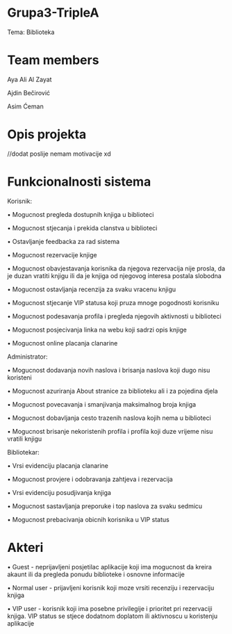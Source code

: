 # Grupa3-TripleA
Tema: Biblioteka
# Team members
Aya Ali Al Zayat

Ajdin Bečirović

Asim Ćeman

# Opis projekta
//dodat poslije nemam motivacije xd

# Funkcionalnosti sistema
Korisnik:

• Mogucnost pregleda dostupnih knjiga u biblioteci 

• Mogucnost stjecanja i prekida clanstva u biblioteci 

• Ostavljanje feedbacka za rad sistema

• Mogucnost rezervacije knjige

• Mogucnost obavjestavanja korisnika da njegova rezervacija nije prosla, da je duzan vratiti knjigu ili da je knjiga od njegovog interesa postala slobodna

• Mogucnost ostavljanja recenzija za svaku vracenu knjigu

• Mogucnost stjecanje VIP statusa koji pruza mnoge pogodnosti korisniku

• Mogucnost podesavanja profila i pregleda njegovih aktivnosti u biblioteci

• Mogucnost posjecivanja linka na webu koji sadrzi opis knjige

• Mogucnost online placanja clanarine

Administrator:

• Mogucnost dodavanja novih naslova i brisanja naslova koji dugo nisu koristeni

• Mogucnost azuriranja About stranice za biblioteku ali i za pojedina djela

• Mogucnost povecavanja i smanjivanja maksimalnog broja knjiga

• Mogucnost dobavljanja cesto trazenih naslova kojih nema u biblioteci

• Mogucnost brisanje nekoristenih profila i profila koji duze vrijeme nisu vratili knjigu 

Bibliotekar:

• Vrsi evidenciju placanja clanarine

• Mogucnost provjere i odobravanja zahtjeva i rezervacija

• Vrsi evidenciju posudjivanja knjiga

• Mogucnost sastavljanja preporuke i top naslova za svaku sedmicu

• Mogucnost prebacivanja obicnih korisnika u VIP status

# Akteri

• Guest - neprijavljeni posjetilac aplikacije koji ima mogucnost da kreira akaunt ili da pregleda ponudu biblioteke i osnovne informacije

• Normal user - prijavljeni korisnik koji moze vrsiti recenziju i rezervaciju knjiga

• VIP user - korisnik koji ima posebne privilegije i prioritet pri rezervaciji knjiga. VIP status se stjece dodatnom doplatom ili aktivnoscu u koristenju aplikacije

